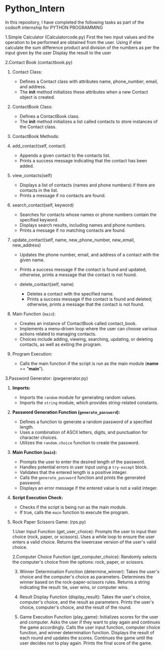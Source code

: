 # Python_Intern
In this repository, I have completed the following tasks as part of the codsoft internship for PYTHON PROGRAMMING

1.Simple Calculator (Calculatorcode.py)
   First the two input values and the operation to be performed are obtained from the user.
   Using if else calculate the sum difference product and division of the numbers as per the input given by the user
   Display the result to the user

2.Contact Book (contactbook.py)

1. Contact Class:
   - Defines a Contact class with attributes name, phone_number, email, and address.
   - The __init__ method initializes these attributes when a new Contact object is created.

2. ContactBook Class:
   - Defines a ContactBook class.
   - The __init__ method initializes a list called contacts to store instances of the Contact class.

3. ContactBook Methods:
1. add_contact(self, contact)
     - Appends a given contact to the contacts list.
     - Prints a success message indicating that the contact has been added.

2. view_contacts(self)
     - Displays a list of contacts (names and phone numbers) if there are contacts in the list.
     - Prints a message if no contacts are found.

3. search_contact(self, keyword)
     - Searches for contacts whose names or phone numbers contain the specified keyword.
     - Displays search results, including names and phone numbers.
     - Prints a message if no matching contacts are found.

4. update_contact(self, name, new_phone_number, new_email, new_address)
     - Updates the phone number, email, and address of a contact with the given name.
     - Prints a success message if the contact is found and updated; otherwise, prints a message that the contact is not found.

   - delete_contact(self, name)
     - Deletes a contact with the specified name.
     - Prints a success message if the contact is found and deleted; otherwise, prints a message that the contact is not found.

5. Main Function (`main`):
   - Creates an instance of ContactBook called contact_book.
   - Implements a menu-driven loop where the user can choose various actions related to managing contacts.
   - Choices include adding, viewing, searching, updating, or deleting contacts, as well as exiting the program.

6. Program Execution:
   - Calls the main function if the script is run as the main module (__name__ == "__main__").
  
3.Password Generator: (pwgenerator.py)

1. **Imports:**
   - Imports the `random` module for generating random values.
   - Imports the `string` module, which provides string-related constants.

2. **Password Generation Function (`generate_password`):**
   - Defines a function to generate a random password of a specified length.
   - Uses a combination of ASCII letters, digits, and punctuation for character choices.
   - Utilizes the `random.choice` function to create the password.

3. **Main Function (`main`):**
   - Prompts the user to enter the desired length of the password.
   - Handles potential errors in user input using a `try-except` block.
   - Validates that the entered length is a positive integer.
   - Calls the `generate_password` function and prints the generated password.
   - Displays an error message if the entered value is not a valid integer.

4. **Script Execution Check:**
   - Checks if the script is being run as the main module.
   - If true, calls the `main` function to execute the program.
  
4. Rock Paper Scissors Game: (rps.py)

    1.User Input Function (get_user_choice):
        Prompts the user to input their choice (rock, paper, or scissors).
        Uses a while loop to ensure the user enters a valid choice.
        Returns the lowercase version of the user's valid choice.

    2.Computer Choice Function (get_computer_choice):
        Randomly selects the computer's choice from the options: rock, paper, or scissors.

    3. Winner Determination Function (determine_winner):
        Takes the user's choice and the computer's choice as parameters.
        Determines the winner based on the rock-paper-scissors rules.
        Returns a string indicating the result: tie, user wins, or computer wins.

    4. Result Display Function (display_result):
        Takes the user's choice, computer's choice, and the result as parameters.
        Prints the user's choice, computer's choice, and the result of the round.

    5. Game Execution Function (play_game):
        Initializes scores for the user and computer.
        Asks the user if they want to play again and continues the game accordingly.
        Calls the user input function, computer choice function, and winner determination function.
        Displays the result of each round and updates the scores.
        Continues the game until the user decides not to play again.
        Prints the final score of the game.
